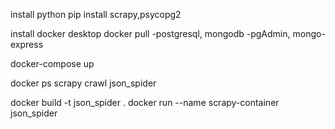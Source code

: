 <!--Installations -->
install python
pip install scrapy,psycopg2

<!--Docker pulls -->
install docker desktop
docker pull
    -postgresql, mongodb
    -pgAdmin, mongo-express

<!-- run the commands at terminal -->
docker-compose up
<!-- to check docker -->
docker ps
scrapy crawl json_spider 

<!-- I created a dummy json file s03 which is same format with s01 and s02 -->
<!-- This python app is using spider to parses json file and saves into a Postgresql Db -->
<!-- Finally, after saving the data to db, this app is selecting all the data from db and writing into a json file -->

<!-- To dockerize -->
docker build -t json_spider .
docker run --name scrapy-container json_spider